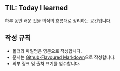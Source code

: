## TIL: Today I learned

하루 동안 배운 것을 의식의 흐름대로 정리하는 공간입니다.

## 작성 규칙

* 폴더와 파일명은 영문으로 작성합니다.
* 문서는 [Github-Flavoured Markdown](https://guides.github.com/features/mastering-markdown/)으로 작성합니다.
* 외부 링크 및 출처 표기를 엄수합니다.
